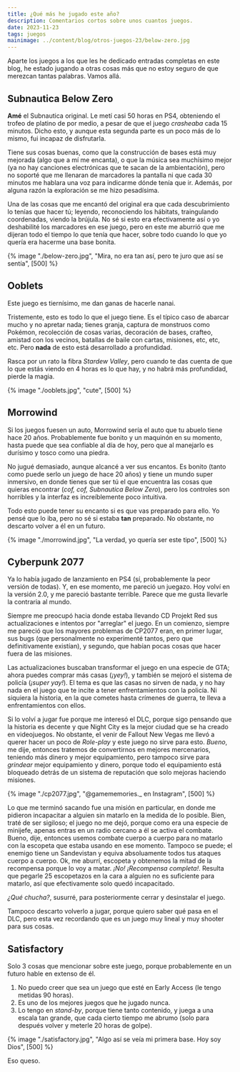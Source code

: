 ```yaml
---
title: ¿Qué más he jugado este año?
description: Comentarios cortos sobre unos cuantos juegos.
date: 2023-11-23
tags: juegos
mainimage: ../content/blog/otros-juegos-23/below-zero.jpg
---
```

Aparte los juegos a los que les he dedicado entradas completas en este blog, he estado jugando a otras cosas más que no estoy seguro de que merezcan tantas palabras. Vamos allá.

## Subnautica Below Zero

**Amé** el Subnautica original. Le metí casi 50 horas en PS4, obteniendo el trofeo de platino de por medio, a pesar de que el juego *crasheaba* cada 15 minutos. Dicho esto, y aunque esta segunda parte es un poco más de lo mismo, fui incapaz de disfrutarla.

Tiene sus cosas buenas, como que la construcción de bases está muy mejorada (algo que a mí me encanta), o que la música sea muchísimo mejor (ya no hay canciones electrónicas que te sacan de la ambientación), pero no soporté que me llenaran de marcadores la pantalla ni que cada 30 minutos me hablara una voz para indicarme dónde tenía que ir. Además, por alguna razón la exploración se me hizo pesadísima.

Una de las cosas que me encantó del original era que cada descubrimiento lo tenías que hacer tú; leyendo, reconociendo los hábitats, traingulando coordenadas, viendo la brújula. No sé si esto era efectivamente así o yo deshabilité los marcadores en ese juego, pero en este me aburrió que me dijeran todo el tiempo lo que tenía que hacer, sobre todo cuando lo que yo quería era hacerme una base bonita.

{% image "./below-zero.jpg", "Mira, no era tan así, pero te juro que así se sentía", [500] %}

## Ooblets

Este juego es tiernísimo, me dan ganas de hacerle nanai.

Tristemente, esto es todo lo que el juego tiene. Es el típico caso de abarcar mucho y no apretar nada; tienes granja, captura de monstruos como Pokémon, recolección de cosas varias, decoración de bases, crafteo, amistad con los vecinos, batallas de baile con cartas, misiones, etc, etc, etc. Pero **nada** de esto está desarrollado a profundidad. 

Rasca por un rato la fibra *Stardew Valley*, pero cuando te das cuenta de que lo que estás viendo en 4 horas es lo que hay, y no habrá más profundidad, pierde la magia.

{% image "./ooblets.jpg", "cute", [500] %}

## Morrowind

Si los juegos fuesen un auto, Morrowind sería el auto que tu abuelo tiene hace 20 años. Probablemente fue bonito y un maquinón en su momento, hasta puede que sea confiable al día de hoy, pero que al manejarlo es durísimo y tosco como una piedra.

No jugué demasiado, aunque alcancé a ver sus encantos. Es bonito (tanto como puede serlo un juego de hace 20 años) y tiene un mundo super inmersivo, en donde tienes que ser tú el que encuentra las cosas que quieras encontrar (*cof, cof, Subnautica Below Zero*), pero los controles son horribles y la interfaz es increíblemente poco intuitiva.

Todo esto puede tener su encanto si es que vas preparado para ello. Yo pensé que lo iba, pero no sé si estaba **tan** preparado. No obstante, no descarto volver a él en un futuro.

{% image "./morrowind.jpg", "La verdad, yo quería ser este tipo", [500] %}

## Cyberpunk 2077

Ya lo había jugado de lanzamiento en PS4 (sí, probablemente la peor versión de todas). Y, en ese momento, me pareció un juegazo. Hoy volví en la versión 2.0, y me pareció bastante terrible. Parece que me gusta llevarle la contraria al mundo.

Siempre me preocupó hacia donde estaba llevando CD Projekt Red sus actualizaciones e intentos por "arreglar" el juego. En un comienzo, siempre me pareció que los mayores problemas de CP2077 eran, en primer lugar, sus bugs (que personalmente no experimenté tantos, pero que definitivamente existían), y segundo, que habían pocas cosas que hacer fuera de las misiones.

Las actualizaciones buscaban transformar el juego en una especie de GTA; ahora puedes comprar más casas (*¡yey!*), y también se mejoró el sistema de policía (*¡super yay!*). El tema es que las casas no sirven de nada, y no hay nada en el juego que te incite a tener enfrentamientos con la policía. Ni siquiera la historia, en la que cometes hasta crímenes de guerra, te lleva a enfrentamientos con ellos.

Si lo volví a jugar fue porque me interesó el DLC, porque sigo pensando que la historia es decente y que Night City es la mejor ciudad que se ha creado en videojuegos. No obstante, el venir de Fallout New Vegas me llevó a querer hacer un poco de *Role-play* y este juego no sirve para esto. *Bueno*, me dije, entonces tratemos de convertirnos en mejores mercenarios, teniendo más dinero y mejor equipamiento, pero tampoco sirve para *grindear* mejor equipamiento y dinero, porque todo el equipamiento está bloqueado detrás de un sistema de reputación que solo mejoras haciendo misiones.

{% image "./cp2077.jpg", "@gamememories._ en Instagram", [500] %}

Lo que me terminó sacando fue una misión en particular, en donde me pidieron incapacitar a alguien sin matarlo en la medida de lo posible. Bien, traté de ser sigiloso; el juego no me dejó, porque como era una especie de minijefe, apenas entras en un radio cercano a él se activa el combate. Bueno, dije, entonces usemos combate cuerpo a cuerpo para no matarlo con la escopeta que estaba usando en ese momento. Tampoco se puede; el enemigo tiene un Sandevistan y equiva absoluamente todos tus ataques cuerpo a cuerpo. Ok, me aburrí, escopeta y obtenemos la mitad de la recompensa porque lo voy a matar. *¡No! ¡Recompensa completa!*. Resulta que pegarle 25 escopetazos en la cara a alguien no es suficiente para matarlo, así que efectivamente solo quedó incapacitado.

*¿Qué chucha?*, susurré, para posteriormente cerrar y desinstalar el juego. 

Tampoco descarto volverlo a jugar, porque quiero saber qué pasa en el DLC, pero esta vez recordando que es un juego muy lineal y muy shooter para sus cosas.

## Satisfactory

Solo 3 cosas que mencionar sobre este juego, porque probablemente en un futuro hable en extenso de él.

1. No puedo creer que sea un juego que esté en Early Access (le tengo metidas 90 horas).
2. Es uno de los mejores juegos que he jugado nunca.
3. Lo tengo en *stand-by*, porque tiene tanto contenido, y juega a una escala tan grande, que cada cierto tiempo me abrumo (solo para después volver y meterle 20 horas de golpe).

{% image "./satisfactory.jpg", "Algo así se veía mi primera base. Hoy soy Dios", [500] %}

Eso queso.